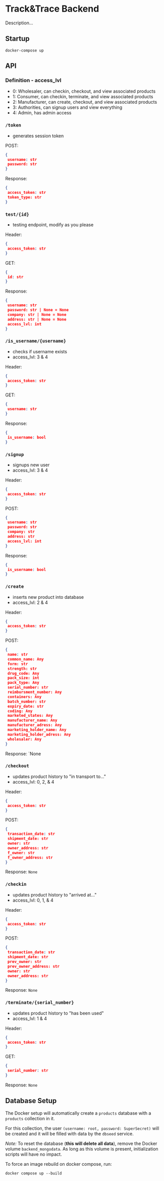 # Track&Trace Backend

Description...

## Startup

 `docker-compose up`

## API

### Definition - access_lvl
- 0: Wholesaler, can checkin, checkout, and view associated products
- 1: Consumer, can checkin, terminate, and view associated products
- 2: Manufacturer, can create, checkout, and view associated products
- 3: Authorities, can signup users and view everything
- 4: Admin, has admin access

### `/token`

- generates session token

POST: 
```json
{
 username: str
 password: str
}
```

Response: 
```json
{  
 access_token: str
 token_type: str
}
```


### `test/{id}`

- testing endpoint, modify as you please

Header:
```json
{
 access_token: str
}
```

GET: 
```json
{
 id: str
}
```

Response:
```json
{
 username: str
 password: str | None = None 
 company: str | None = None
 address: str | None = None
 access_lvl: int
}
```


### `/is_username/{username}`

- checks if username exists
- access_lvl: 3 & 4

Header:
```json
{
 access_token: str
}
```

GET:
```json
{
 username: str
}
```

Response:
```json
{
 is_username: bool
}
```


### `/signup`

- signups new user
- access_lvl: 3 & 4

Header:
```json
{
 access_token: str  
}
```

POST:
```json
{
 username: str
 password: str
 company: str
 address: str
 access_lvl: int
}
```

Response:
```json
{
 is_username: bool
}
```


### `/create`

- inserts new product into database
- access_lvl: 2 & 4

Header:
```json
{
 access_token: str
}
```

POST:
```json
{
 name: str
 common_name: Any
 form: str
 strength: str
 drug_code: Any
 pack_size: int
 pack_type: Any
 serial_number: str
 reimbursment_number: Any
 containers: Any
 batch_number: str
 expiry_date: str
 coding: Any
 marketed_states: Any
 manufacturer_name: Any
 manufacturer_adress: Any
 marketing_holder_name: Any
 marketing_holder_adress: Any
 wholesaler: Any
}
```

Response: `None


### `/checkout`

- updates product history to "in transport to…"
- access_lvl: 0, 2, & 4

Header:
```json
{
 access_token: str
}
```

POST:
```json
{
 transaction_date: str
 shipment_date: str
 owner: str
 owner_address: str
 f_owner: str
 f_owner_address: str
}
```

Response: `None`


### `/checkin`

- updates product history to "arrived at…"
- access_lvl: 0, 1, & 4

Header:
```json
{
 access_token: str
}
```

POST:
```json
{
 transaction_date: str
 shipment_date: str
 prev_owner: str
 prev_owner_address: str
 owner: str
 owner_address: str
}
```

Response: `None`


### `/terminate/{serial_number}`

- updates product history to "has been used"
- access_lvl: 1 & 4

Header:
```json
{
 access_token: str
}
```

GET:
```json
{
 serial_number: str
}
```

Response: `None`


## Database Setup

The Docker setup will automatically create a `products` database with a `products` collection in it.

For this collection, the user `(username: root, password: SuperSecret)` will be created and it will be filled with data by the `dbseed` service.

*Note:* To reset the database (**this will delete all data**), remove the Docker volume `backend_mongodata`. As long as this volume is present, initialization scripts will have no impact.

To force an image rebuild on docker compose, run:

`docker compose up --build`
